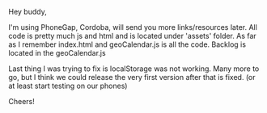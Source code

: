 Hey buddy,

I'm using PhoneGap, Cordoba, will send you more links/resources later.
All code is pretty much js and html and is located under 'assets' folder.
As far as I remember index.html and geoCalendar.js is all the code.
Backlog is located in the geoCalendar.js

Last thing I was trying to fix is localStorage was not working.
Many more to go, but I think we could release the very first version after that
is fixed. (or at least start testing on our phones)

Cheers!